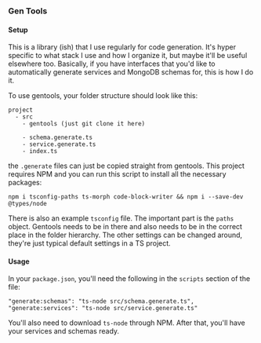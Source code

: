### Gen Tools

#### Setup

This is a library (ish) that I use regularly for code generation. It's hyper specific to what stack I use and how I organize it, but maybe it'll be useful
elsewhere too. Basically, if you have interfaces that you'd like to automatically generate services and MongoDB schemas for, this is how I do it.

To use gentools, your folder structure should look like this:

```
project
  - src
    - gentools (just git clone it here)

    - schema.generate.ts
    - service.generate.ts
    - index.ts
```

the `.generate` files can just be copied straight from gentools. This project requires NPM and you can run this script to install all the necessary packages:

`npm i tsconfig-paths ts-morph code-block-writer && npm i --save-dev @types/node`

There is also an example `tsconfig` file. The important part is the `paths` object. Gentools needs to be in there and also needs to be in the
correct place in the folder hierarchy. The other settings can be changed around, they're just typical default settings in a TS project.

#### Usage

In your `package.json`, you'll need the following in the `scripts` section of the file:

```
"generate:schemas": "ts-node src/schema.generate.ts",
"generate:services": "ts-node src/service.generate.ts"
```

You'll also need to download `ts-node` through NPM. After that, you'll have your services and schemas ready.
